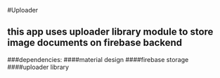 #Uploader

## this app uses uploader library module to store image documents on firebase backend

###dependencies:
####material design
####firebase storage
####uploader library